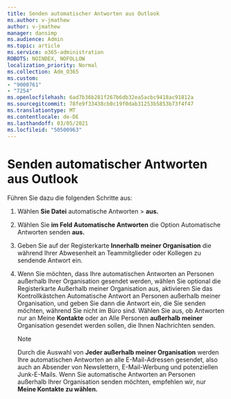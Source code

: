 ```yaml
---
title: Senden automatischer Antworten aus Outlook
ms.author: v-jmathew
author: v-jmathew
manager: dansimp
ms.audience: Admin
ms.topic: article
ms.service: o365-administration
ROBOTS: NOINDEX, NOFOLLOW
localization_priority: Normal
ms.collection: Adm_O365
ms.custom:
- "9000761"
- "7254"
ms.openlocfilehash: 6ad7b36b281f267b6db32ea5acbc9418ac91812a
ms.sourcegitcommit: 78fe9f33438cb0c19f0dab31253b5853b73f4f47
ms.translationtype: MT
ms.contentlocale: de-DE
ms.lasthandoff: 03/05/2021
ms.locfileid: "50500963"
---
```

# <a name="send-automatic-replies-from-outlook"></a>Senden automatischer Antworten aus Outlook

Führen Sie dazu die folgenden Schritte aus:

1. Wählen **Sie Datei** automatische Antworten  >  **aus.**
2. Wählen Sie **im Feld Automatische Antworten** die Option Automatische Antworten senden **aus.**
3. Geben Sie auf der Registerkarte **Innerhalb meiner Organisation** die während Ihrer Abwesenheit an Teammitglieder oder Kollegen zu sendende Antwort ein.
4. Wenn Sie möchten, dass Ihre automatischen Antworten an Personen außerhalb  Ihrer Organisation gesendet werden, wählen Sie optional die Registerkarte Außerhalb meiner Organisation aus, aktivieren Sie das Kontrollkästchen Automatische Antwort an Personen außerhalb meiner Organisation, und geben Sie dann die Antwort ein, die Sie senden möchten, während Sie nicht im Büro sind.  Wählen Sie aus, ob Antworten nur an Meine **Kontakte** oder an Alle Personen **außerhalb meiner** Organisation gesendet werden sollen, die Ihnen Nachrichten senden.

    > [!NOTE]
    > Durch die Auswahl von **Jeder außerhalb meiner Organisation** werden Ihre automatischen Antworten an alle E-Mail-Adressen gesendet, also auch an Absender von Newslettern, E-Mail-Werbung und potenziellen Junk-E-Mails. Wenn Sie automatische Antworten an Personen außerhalb Ihrer Organisation senden möchten, empfehlen wir, nur **Meine Kontakte zu wählen.**
